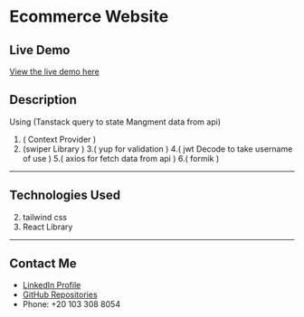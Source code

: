 # Ecommerce Website

## Live Demo
[View the live demo here](https://mohamed99-ahmed.github.io/Buy-Ecommerce/)

## Description
Using (Tanstack query to state Mangment data from api)
1.  ( Context Provider )
 2. (swiper Library )
  3.( yup for validation )
  4.(  jwt Decode to take username of use )
  5.( axios for fetch data from api )
6.(  formik )
___

## Technologies Used
2. tailwind css
3.  React Library

___
## Contact Me
- [LinkedIn Profile](https://www.linkedin.com/feed/)
- [GitHub Repositories](https://github.com/Mohamed99-Ahmed/Buy-Ecommerce)
- Phone: +20 103 308 8054


